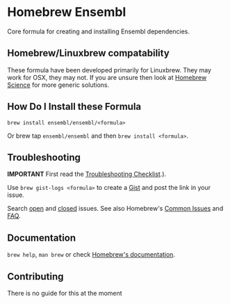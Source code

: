 # Homebrew Ensembl

Core formula for creating and installing Ensembl dependencies.

## Homebrew/Linuxbrew compatability
These formula have been developed primarily for Linuxbrew. They may work for OSX, they may not. If you are unsure then look at [Homebrew Science](https://github.com/Homebrew/homebrew-science) for more generic solutions.

## How Do I Install these Formula
`brew install ensembl/ensembl/<formula>`

Or brew tap `ensembl/ensembl` and then `brew install <formula>`.

## Troubleshooting
**IMPORTANT** First read the [Troubleshooting Checklist](https://github.com/Homebrew/brew/blob/master/share/doc/homebrew/Troubleshooting.md#troubleshooting).).

Use `brew gist-logs <formula>` to create a [Gist](https://gist.github.com/) and post the link in your issue.

Search [open](https://github.com/ensembl/homebrew-ensembl/issues?state=open) and [closed](https://github.com/ensembl/homebrew-ensembl/issues?state=closed) issues. See also Homebrew's  [Common Issues](https://github.com/Homebrew/brew/blob/master/share/doc/homebrew/Common-Issues.md) and [FAQ](https://github.com/Homebrew/brew/blob/master/share/doc/homebrew/FAQ.md).

## Documentation
`brew help`, `man brew` or check [Homebrew's documentation](https://github.com/Homebrew/brew/tree/master/share/doc/homebrew#readme).

## Contributing
There is no guide for this at the moment
